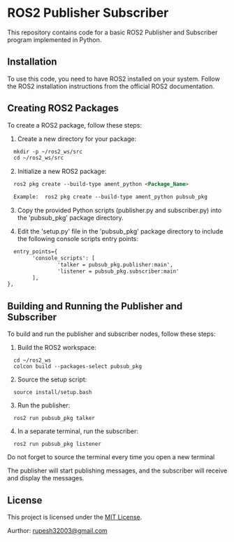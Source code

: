 # ROS2 Publisher Subscriber

This repository contains code for a basic ROS2 Publisher and Subscriber program implemented in Python.

## Installation

To use this code, you need to have ROS2 installed on your system. Follow the ROS2 installation instructions from the official ROS2 documentation.

## Creating ROS2 Packages

To create a ROS2 package, follow these steps:

1. Create a new directory for your package:

```markdown
  mkdir -p ~/ros2_ws/src
  cd ~/ros2_ws/src
```

2. Initialize a new ROS2 package:

```markdown
  ros2 pkg create --build-type ament_python <Package_Name>

  Example:  ros2 pkg create --build-type ament_python pubsub_pkg
```

3. Copy the provided Python scripts (publisher.py and subscriber.py) into the 'pubsub_pkg' package directory.

4. Edit the 'setup.py' file in the 'pubsub_pkg' package directory to include the following console scripts entry points:

```markdown
  entry_points={
        'console_scripts': [
                'talker = pubsub_pkg.publisher:main',
                'listener = pubsub_pkg.subscriber:main'
        ],
},

```

## Building and Running the Publisher and Subscriber

To build and run the publisher and subscriber nodes, follow these steps:

1. Build the ROS2 workspace:

```
  cd ~/ros2_ws
  colcon build --packages-select pubsub_pkg
```
2. Source the setup script:
```
  source install/setup.bash
```

3. Run the publisher:
```
  ros2 run pubsub_pkg talker
```

4. In a separate terminal, run the subscriber:
```
  ros2 run pubsub_pkg listener
```
Do not forget to source the terminal every time you open a new terminal


The publisher will start publishing messages, and the subscriber will receive and display the messages.

## License

This project is licensed under the [MIT License](LICENSE).

Aurthor: rupesh32003@gmail.com
